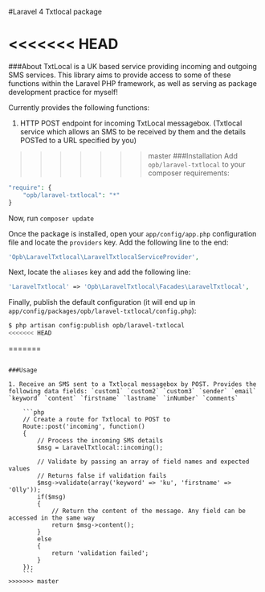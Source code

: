 #Laravel 4 Txtlocal package

<<<<<<< HEAD
=======
###About
TxtLocal is a UK based service providing incoming and outgoing SMS services. This library aims to provide access to some of these functions within the Laravel PHP framework, as well as serving as package development practice for myself!

Currently provides the following functions:

1. HTTP POST endpoint for incoming TxtLocal messagebox. (Txtlocal service which allows an SMS to be received by them and the details POSTed to a URL specified by you)


>>>>>>> master
###Installation
Add `opb/laravel-txtlocal` to your composer requirements:

```php
"require": {
    "opb/laravel-txtlocal": "*"
}
```

Now, run `composer update`

Once the package is installed, open your `app/config/app.php` configuration file and locate the `providers` key.  Add the following line to the end:

```php
'Opb\LaravelTxtlocal\LaravelTxtlocalServiceProvider',
```

Next, locate the `aliases` key and add the following line:

```php
'LaravelTxtlocal' => 'Opb\LaravelTxtlocal\Facades\LaravelTxtlocal',
```

Finally, publish the default configuration (it will end up in `app/config/packages/opb/laravel-txtlocal/config.php`):

```bash
$ php artisan config:publish opb/laravel-txtlocal
<<<<<<< HEAD
```
=======
```

###Usage

1. Receive an SMS sent to a Txtlocal messagebox by POST. Provides the following data fields: `custom1` `custom2` `custom3` `sender` `email` `keyword` `content` `firstname` `lastname` `inNumber` `comments`

    ```php
    // Create a route for Txtlocal to POST to
    Route::post('incoming', function()
    {
        // Process the incoming SMS details
        $msg = LaravelTxtlocal::incoming();

        // Validate by passing an array of field names and expected values
        // Returns false if validation fails
        $msg->validate(array('keyword' => 'ku', 'firstname' => 'Olly'));
        if($msg)
        {
        	// Return the content of the message. Any field can be accessed in the same way
	        return $msg->content();
	    }
        else
        {
            return 'validation failed';
        }
    });
    ```
>>>>>>> master
